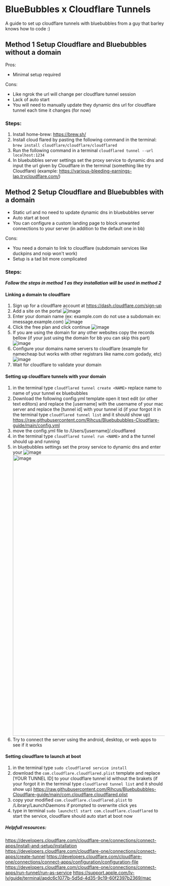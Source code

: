# BlueBubbles x Cloudflare Tunnels

A guide to set up cloudflare tunnels with bluebubbles from a guy that barley knows how to code :)

## Method 1 Setup Cloudflare and Bluebubbles without a domain

Pros:

- Minimal setup required

Cons:

- Like ngrok the url will change per cloudflare tunnel session
- Lack of auto start
- You will need to manually update they dynamic dns url for cloudflare tunnel each time it changes (for now)

### Steps:

1. Install home-brew: https://brew.sh/  
2. Install cloud flared by pasting the following command in the terminal: `brew install cloudflare/cloudflare/cloudflared ` 
3. Run the following command in a terminal `cloudflared tunnel --url localhost:1234 ` 
4. In bluebubbles server settings set the proxy service to dynamic dns and input the url given by Cloudflare in the terminal (something like try Cloudflare) (example:  https://various-bleeding-earnings-lap.trycloudflare.com/) 

## Method 2 Setup Cloudflare and Bluebubbles with a domain 

- Static url and no need to update dynamic dns in bluebubbles server
- Auto start at boot
- You can configure a custom landing page to block unwanted connections to your server (in addition to the default one in bb)

Cons:

- You need a domain to link to cloudflare (subdomain services like duckpins and noip won't work)
- Setup is a tad bit more complicated



### Steps:

***Follow the steps in method 1 as they installation will be used in method 2***

#### Linking a domain to cloudflare
1. Sign up for a cloudflare account at https://dash.cloudflare.com/sign-up
2. Add a site on the portal ![image](https://user-images.githubusercontent.com/30292597/141693392-96d2261d-a584-4253-83d2-e54e0b7a254c.png)
3. Enter your domain name (ex: example.com do not use a subdomain ex: imessage.example.com) ![image](https://user-images.githubusercontent.com/30292597/141693431-a52e9e6c-b237-4426-8a57-058b332b4a6e.png)
4. Click the free plan and click continue ![image](https://user-images.githubusercontent.com/30292597/141693453-8bf7d912-a4b3-44fc-8e2b-0d86f4072323.png)
5. If you are using the domain for any other websites copy the records bellow (if your just using the domain for bb you can skip this part) ![image](https://user-images.githubusercontent.com/30292597/141693551-3e8ac824-0470-451b-bf0f-df5ea47cf85f.png)
6. Configure your domains name servers to cloudflare (example for namecheap but works with other registrars like name.com godady, etc) ![image](https://user-images.githubusercontent.com/30292597/141693587-a98f9483-3652-4a03-9bb8-1a0cf3bbf3c5.png)
7. Wait for cloudflare to validate your domain

#### Setting up cloudflare tunnels with your domain 
1. in the terminal type `cloudflared tunnel create <NAME>` replace name to name of your tunnel ex bluebubbles
2. Download the following config.yml template open it text edit (or other text editors) and replace the [username] with the username of your mac server and replace the [tunnel id] with your tunnel id (if your forgot it in the terminal type `cloudflared tunnel list` and it should show up)
https://raw.githubusercontent.com/Rihcus/Bluebububbles-Cloudflare-guide/main/config.yml
3. move the config.yml file to /Users/[username]/.cloudflared 
4. in the terminal type `cloudflared tunnel run <NAME>` and a the tunnel should up and running
5. in bluebubbles settings set the proxy service to dynamic dns and enter your ![image](https://user-images.githubusercontent.com/30292597/141694946-e7fdbcdf-20ca-4263-9fcf-3c7358aa2fa8.png) <img width="889" alt="image" src="https://user-images.githubusercontent.com/30292597/141694988-605f28ed-6a36-4936-86b7-6077b4cf7e8f.png">
6. Try to connect the server using the android, desktop, or web apps to see if it works

#### Setting cloudflare to launch at boot
1. in the terminal type `sudo cloudflared service install`
2. download the `com.cloudflare.cloudflared.plist` template and replace [YOUR TUNNEL ID] to your cloudflare tunnel id without the brakets (if your forgot it in the terminal type `cloudflared tunnel list` and it should show up)
https://raw.githubusercontent.com/Rihcus/Bluebububbles-Cloudflare-guide/main/com.cloudflare.cloudflared.plist
3. copy your modified `com.cloudflare.cloudflared.plist` to /Library/LaunchDaemons if prompted to overwrite click yes
4. type in terminal `sudo launchctl start com.cloudflare.cloudflared` to start the service, cloudflare should auto start at boot now


##### Helpfull resources:
https://developers.cloudflare.com/cloudflare-one/connections/connect-apps/install-and-setup/installation
https://developers.cloudflare.com/cloudflare-one/connections/connect-apps/create-tunnel
https://developers.cloudflare.com/cloudflare-one/connections/connect-apps/configuration/configuration-file
https://developers.cloudflare.com/cloudflare-one/connections/connect-apps/run-tunnel/run-as-service
https://support.apple.com/lv-lv/guide/terminal/apdc6c1077b-5d5d-4d35-9c19-60f2397b2369/mac


